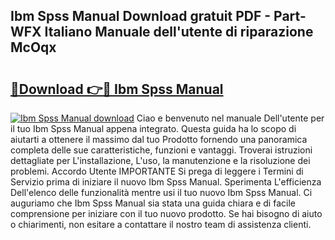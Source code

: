 ## Ibm Spss Manual Download gratuit PDF - Part-WFX Italiano Manuale dell'utente di riparazione McOqx

# <h2><a href="http://dfe88u.blite.top/?on=Ibm+Spss+Manual">🔗Download 👉🔴 Ibm Spss Manual</a></h2>

[![Ibm Spss Manual download](https://i.imgur.com/lujVjoI.png)](http://dfe88u.blite.top/?on=Ibm+Spss+Manual)
Ciao e benvenuto nel manuale Dell'utente per il tuo Ibm Spss Manual appena integrato. Questa guida ha lo scopo di aiutarti a ottenere il massimo dal tuo Prodotto fornendo una panoramica completa delle sue caratteristiche, funzioni e vantaggi. Troverai istruzioni dettagliate per L'installazione, L'uso, la manutenzione e la risoluzione dei problemi. Accordo Utente IMPORTANTE Si prega di leggere i Termini di Servizio prima di iniziare il nuovo Ibm Spss Manual. Sperimenta L'efficienza Dell'elenco delle funzionalità mentre usi il tuo nuovo Ibm Spss Manual. Ci auguriamo che Ibm Spss Manual sia stata una guida chiara e di facile comprensione per iniziare con il tuo nuovo prodotto. Se hai bisogno di aiuto o chiarimenti, non esitare a contattare il nostro team di assistenza clienti.
